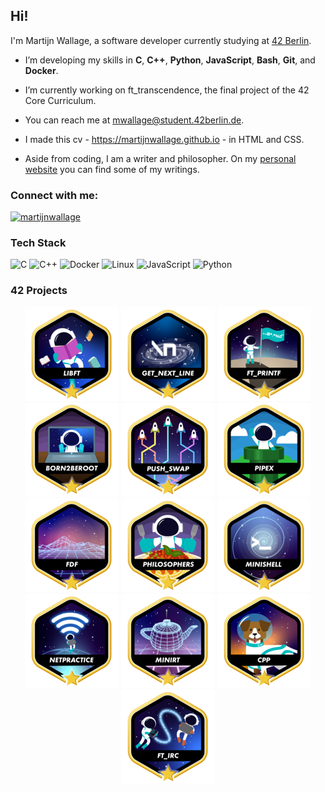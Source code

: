 <h2>Hi!</h2>

I'm Martijn Wallage, a software developer currently studying at <a href="https://42berlin.de">42 Berlin</a>.

- I’m developing my skills in **C**, **C++**, **Python**, **JavaScript**, **Bash**, **Git**, and **Docker**.
  
- I’m currently working on ft_transcendence, the final project of the 42 Core Curriculum.

- You can reach me at mwallage@student.42berlin.de.

- I made this cv - <a href="https://martijnwallage.github.io">https://martijnwallage.github.io</a> - in HTML and CSS.

- Aside from coding, I am a writer and philosopher. On my <a href="https://www.martijnwallage.nl">personal website</a> you can find some of my writings.

<h3>Connect with me:</h3>
<p>
<a href="https://linkedin.com/in/martijnwallage" target="blank"><img src="https://img.shields.io/badge/LinkedIn-0077B5?style=for-the-badge&logo=linkedin&logoColor=white" alt="martijnwallage" /></a>
</p>

<h3>Tech Stack</h3>

![C](https://img.shields.io/badge/c-%2300599C.svg?style=for-the-badge&logo=c&logoColor=white)
![C++](https://img.shields.io/badge/c++-%2300599C.svg?style=for-the-badge&logo=c%2B%2B&logoColor=white)
![Docker](https://img.shields.io/badge/docker-%230db7ed.svg?style=for-the-badge&logo=docker&logoColor=white)
![Linux](https://img.shields.io/badge/Linux-FCC624?style=for-the-badge&logo=linux&logoColor=black)
![JavaScript](https://img.shields.io/badge/javascript-%23323330.svg?style=for-the-badge&logo=javascript&logoColor=%23F7DF1E)
![Python](https://img.shields.io/badge/python-3670A0?style=for-the-badge&logo=python&logoColor=ffdd54)


<h3>42 Projects</h3>

<div align="center">

<a href="https://github.com/MartijnWallage/42_libft">![42 Badge libft](libftm.png)</a>
<a href="https://github.com/MartijnWallage/42_get_next_line">![42 Badge getNextLine](get_next_linem.png)</a>
<a href="https://github.com/MartijnWallage/42_printf">![42 Badge printf](ft_printfm.png)</a>
![42 Badge born2beroot](born2berootm.png)
<a href="https://github.com/MartijnWallage/42_push_swap">![42 Badge push_swap](push_swapm.png)</a>
<a href="https://github.com/MartijnWallage/42_pipex">![42 Badge pipex](pipexm.png)</a>
<a href="https://github.com/MartijnWallage/42_FdF">![42 Badge FdF](fdfm.png)</a>
<a href="https://github.com/MartijnWallage/42_philosophers">![42 Badge Philosophers](philosophersm.png)</a>
<a href="https://github.com/MartijnWallage/42_minishell">![42 Badge minishell](minishellm.png)</a>
![42 Badge Netpractice](netpracticem.png)
<a href="https://github.com/MartijnWallage/42_MiniRT">![42 Badge miniRT](minirtm.png)</a>
<a href="https://github.com/MartijnWallage/42_cpp.git">![42 Badge cpp](cppm.png)</a>
<a href="https://github.com/MartijnWallage/42_irc.git">![42 Badge irc](ft_ircm.png)</a>

</div>
